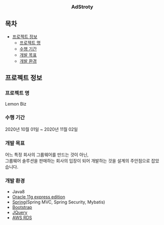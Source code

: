 <h3 align="center">AdStroty</h3>

<p align="center">

</p>


## 목차

* [프로젝트 정보](#프로젝트-정보)
  * [프로젝트 명](#프로젝트-명)
  * [수행 기간](#수행-기간)
  * [개발 목표](#개발-목표)
  * [개발 환경](#개발-환경)


## 프로젝트 정보
### 프로젝트 명
Lemon Biz
### 수행 기간
2020년 10월 01일 ~ 2020년 11월 02일
### 개발 목표
어느 특정 회사의 그룹웨어를 만드는 것이 아닌,  
그룹웨어 솔루션을 판매하는 회사의 입장이 되어 개발하는 것을 설계의 주안점으로 잡았습니다.
### 개발 환경
* Java8
* [Oracle 11g express edition](https://www.oracle.com)
* [Spring](https://spring.io/)(Spring MVC, Spring Security, Mybatis)
* [Bootstrap](https://getbootstrap.com)
* [JQuery](https://jquery.com)
* [AWS RDS](https://aws.amazon.com/ko/rds/)  

